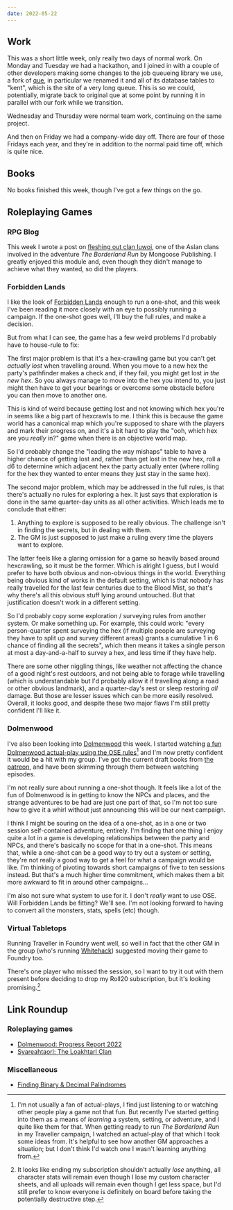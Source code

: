 ```yaml
---
date: 2022-05-22
---
```


## Work

This was a short little week, only really two days of normal work.  On
Monday and Tuesday we had a hackathon, and I joined in with a couple
of other developers making some changes to the job queueing library we
use, a fork of [que][], in particular we renamed it and all of its
database tables to "kent", which is the site of a very long queue.
This is so we could, potentially, migrate back to original que at some
point by running it in parallel with our fork while we transition.

Wednesday and Thursday were normal team work, continuing on the same
project.

And then on Friday we had a company-wide day off.  There are four of
those Fridays each year, and they're in addition to the normal paid
time off, which is quite nice.

[que]: https://github.com/que-rb/que


## Books

No books finished this week, though I've got a few things on the go.


## Roleplaying Games

### RPG Blog

This week I wrote a post on [fleshing out clan Iuwoi][], one of the
Aslan clans involved in the adventure *The Borderland Run* by Mongoose
Publishing.  I greatly enjoyed this module and, even though they
didn't manage to achieve what they wanted, so did the players.

[fleshing out clan Iuwoi]: https://www.lookwhattheshoggothdraggedin.com/post/iuwoi.html

### Forbidden Lands

I like the look of [Forbidden Lands][] enough to run a one-shot, and
this week I've been reading it more closely with an eye to possibly
running a campaign.  If the one-shot goes well, I'll buy the full
rules, and make a decision.

But from what I can see, the game has a few weird problems I'd
probably have to house-rule to fix:

The first major problem is that it's a hex-crawling game but you can't
get *actually lost* when travelling around.  When you move to a new
hex the party's pathfinder makes a check and, if they fail, you might
get lost *in the new hex*.  So you always manage to move into the hex
you intend to, you just might then have to get your bearings or
overcome some obstacle before you can then move to another one.

This is kind of weird because getting lost and not knowing which hex
you're in seems like a big part of hexcrawls to me.  I think this is
because the game world has a canonical map which you're supposed to
share with the players and mark their progress on, and it's a bit hard
to play the "ooh, which hex are you *really* in?" game when there is
an objective world map.

So I'd probably change the "leading the way mishaps" table to have a
higher chance of getting lost and, rather than get lost in the new
hex, roll a d6 to determine which adjacent hex the party actually
enter (where rolling for the hex they wanted to enter means they just
stay in the same hex).

The second major problem, which may be addressed in the full rules, is
that there's actually no rules for exploring a hex.  It just says that
exploration is done in the same quarter-day units as all other
activities.  Which leads me to conclude that either:

1. Anything to explore is supposed to be really obvious.  The
   challenge isn't in finding the secrets, but in dealing with them.
2. The GM is just supposed to just make a ruling every time the
   players want to explore.

The latter feels like a glaring omission for a game so heavily based
around hexcrawling, so it must be the former.  Which is alright I
guess, but I would prefer to have both obvious and non-obvious things
in the world.  Everything being obvious kind of works in the default
setting, which is that nobody has really travelled for the last few
centuries due to the Blood Mist, so that's why there's all this
obvious stuff lying around untouched.  But that justification doesn't
work in a different setting.

So I'd probably copy some exploration / surveying rules from another
system.  Or make something up.  For example, this could work: "every
person-quarter spent surveying the hex (if multiple people are
surveying they have to split up and survey different areas) grants a
cumulative 1 in 6 chance of finding all the secrets", which then means
it takes a single person at most a day-and-a-half to survey a hex, and
less time if they have help.

There are some other niggling things, like weather not affecting the
chance of a good night's rest outdoors, and not being able to forage
while travelling (which is understandable but I'd probably allow it if
travelling along a road or other obvious landmark), and a
quarter-day's rest or sleep restoring *all* damage.  But those are
lesser issues which can be more easily resolved.  Overall, it looks
good, and despite these two major flaws I'm still pretty confident
I'll like it.

[Forbidden Lands]: https://freeleaguepublishing.com/en/games/forbidden-lands/

### Dolmenwood

I've also been looking into [Dolmenwood][] this week.  I started
watching [a fun Dolmenwood actual-play using the OSE rules][][^ap] and
I'm now pretty confident it would be a hit with my group.  I've got
the current draft books from [the patreon][], and have been skimming
through them between watching episodes.

[^ap]: I'm not usually a fan of actual-plays, I find just listening to
  or watching other people play a game not that fun.  But recently
  I've started getting into them as a means of *learning* a system,
  setting, or adventure, and I quite like them for that.  When getting
  ready to run *The Borderland Run* in my Traveller campaign, I
  watched an actual-play of that which I took some ideas from.  It's
  helpful to see how another GM approaches a situation; but I don't
  think I'd watch one I wasn't learning anything from.

I'm not really sure about running a one-shot though.  It feels like a
lot of the fun of Dolmenwood is in getting to know the NPCs and
places, and the strange adventures to be had are just one part of
that, so I'm not too sure how to give it a whirl without just
announcing this will be our next campaign.

I think I might be souring on the idea of a one-shot, as in a one or
two session self-contained adventure, entirely.  I'm finding that one
thing I enjoy quite a lot in a game is developing relationships
between the party and NPCs, and there's basically no scope for that in
a one-shot.  This means that, while a one-shot can be a good way to
try out a system or setting, they're not really a good way to get a
feel for what a campaign would be like.  I'm thinking of pivoting
towards short campaigns of five to ten sessions instead.  But that's a
much higher time commitment, which makes them a bit more awkward to
fit in around other campaigns...

I'm also not sure what system to use for it.  I don't *really* want to
use OSE.  Will Forbidden Lands be fitting?  We'll see.  I'm not
looking forward to having to convert all the monsters, stats, spells
(etc) though.

[Dolmenwood]: https://necroticgnome.com/products/welcome-to-dolmenwood
[a fun Dolmenwood actual-play using the OSE rules]: https://www.youtube.com/playlist?list=PLtBYin1uOBmDo5G8PCb-1JttO-HCyZYcQ
[the patreon]: https://www.patreon.com/necroticgnome

### Virtual Tabletops

Running Traveller in Foundry went well, so well in fact that the other
GM in the group (who's running [Whitehack][]) suggested moving their
game to Foundry too.

There's one player who missed the session, so I want to try it out
with them present before deciding to drop my Roll20 subscription, but
it's looking promising.[^roll20]

[^roll20]: It looks like ending my subscription shouldn't actually
  *lose* anything, all character stats will remain even though I lose
  my custom character sheets, and all uploads will remain even though
  I get less space, but I'd still prefer to know everyone is
  definitely on board before taking the potentially destructive step.

[Whitehack]: https://whitehackrpg.wordpress.com/


## Link Roundup

### Roleplaying games

- [Dolmenwood: Progress Report 2022](https://necroticgnome.com/blogs/news/dolmenwood-campaign-setting-update)
- [Syareahtaorl: The Loakhtarl Clan ](https://greatdungeonnorth.blogspot.com/2022/05/syareahtaorl-loakhtarl-clan.html)

### Miscellaneous

- [Finding Binary & Decimal Palindromes](https://ashdnazg.github.io/articles/22/Finding-Really-Big-Palindromes)
